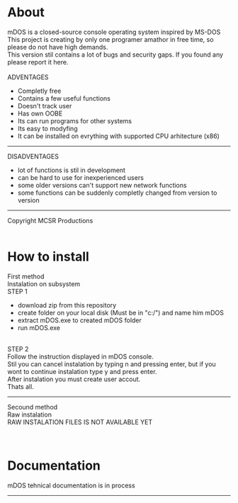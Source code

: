 # About
mDOS is a closed-source console operating system inspired by MS-DOS <br>
This project is creating by only one programer amathor in free time, so please do not have high demands. <br>
This version stil contains a lot of bugs and security gaps. If you found any please report it here. <br>
<br>
ADVENTAGES
- Completly free
- Contains a few useful functions
- Doesn't track user
- Has own OOBE
- Its can run programs for other systems
- Its easy to modyfing
- It can be installed on evrything with supported CPU arhitecture (x86)
<hr>

DISADVENTAGES <br>
- lot of functions is stil in development<br>
- can be hard to use for inexperienced users<br>
- some older versions can't support new network functions<br>
- some functions can be suddenly completly changed from version to version <br>
<hr>
Copyright MCSR Productions
<br>
<br>

# How to install <br>
First method <br>
Instalation on subsystem <br>
STEP 1
- download zip from this repository
- create folder on your local disk (Must be in "c:/") and name him mDOS
- extract mDOS.exe to created mDOS folder
- run mDOS.exe
<br>
STEP 2 <br>
Follow the instruction displayed in mDOS console. <br>
Stil you can cancel instalation by typing n and pressing enter, but if you wont to continue instalation type y and press enter. <br>
After instalation you must create user accout. <br>
Thats all.
<hr>
Secound method <br>
Raw instalation <br>
RAW INSTALATION FILES IS NOT AVAILABLE YET <br>
<br>
<br>

# Documentation
mDOS tehnical documentation is in process <hr>
